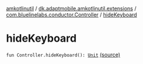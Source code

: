 [amkotlinutil](../../index.md) / [dk.adaptmobile.amkotlinutil.extensions](../index.md) / [com.bluelinelabs.conductor.Controller](index.md) / [hideKeyboard](./hide-keyboard.md)

# hideKeyboard

`fun Controller.hideKeyboard(): `[`Unit`](https://kotlinlang.org/api/latest/jvm/stdlib/kotlin/-unit/index.html) [(source)](https://github.com/adaptmobile-organization/amkotlinutil/tree/master/amkotlinutil/src/main/java/dk/adaptmobile/amkotlinutil/extensions/ConductorExtensions.kt#L142)